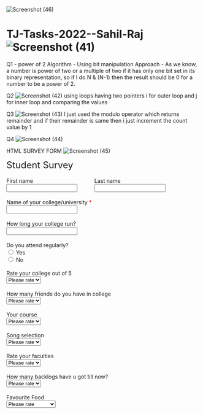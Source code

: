 ![Screenshot (46)](https://user-images.githubusercontent.com/98708331/201652030-8aa4e79e-3b96-4df0-80ff-20a16b6f922d.png)
# TJ-Tasks-2022--Sahil-Raj![Screenshot (41)](https://user-images.githubusercontent.com/98708331/201332329-a5c7efdc-f0e7-4de1-b729-f4b5b2dd046c.png)
Q1 - power of 2
Algorithm - Using bit manipulation
Approach - As we know, a number is power of two or a multiple of two if it has only one bit set in its binary representation, so if I do N & (N-1) then the result should be 0 for a number to be a power of 2.


Q2 ![Screenshot (42)](https://user-images.githubusercontent.com/98708331/201334604-e07294e3-f30f-4f4b-94ac-018b8bc55ef9.png)
using loops having two pointers i for outer loop and j for inner loop and comparing the values 



Q3 ![Screenshot (43)](https://user-images.githubusercontent.com/98708331/201336170-8258f5d4-7a83-405c-aeb5-cb89ed3352b6.png)
I just used the modulo operator which returns remainder and if their remainder is same then i just increment the count value by 1

Q4 ![Screenshot (44)](https://user-images.githubusercontent.com/98708331/201646740-ea5e5188-f489-47fa-a489-f217b834343a.png)

HTML SURVEY FORM 
![Screenshot (45)](https://user-images.githubusercontent.com/98708331/201650989-3bd726d0-c4c9-4df8-beef-11ecb6801455.png)
<!DOCTYPE html>
<html lang="en">
<head>
    <meta charset="UTF-8">
    <meta http-equiv="X-UA-Compatible" content="IE=edge">
    <meta name="viewport" content="width=device-width, initial-scale=1.0">
    <title>Document</title>
</head>
<body>
    <form method="post" action="//submit.form" onSubmit="return validateForm();">
        <div style="max-width: 400px;">
        </div>
        <div style="padding-bottom: 18px;font-size : 24px;">Student Survey</div>
        <div style="display: flex; padding-bottom: 18px;max-width : 450px;">
        <div style=" margin-left: 0; margin-right: 1%; width: 49%;">First name<br/>
        <input type="text" id="data_2" name="data_2" style="max-width: 100%;" class="form-control"/>
        </div>
        <div style=" margin-left: 1%; margin-right: 0; width: 49%;">Last name<br/>
        <input type="text" id="data_3" name="data_3" style="max-width: 100%;" class="form-control"/>
        </div>
        </div><div style="padding-bottom: 18px;">Name of your college/university<span style="color: red;"> *</span><br/>
        <input type="text" id="data_4" name="data_4" style="max-width : 450px;" class="form-control"/>
        </div>
        <div style="padding-bottom: 18px;">How long your college run?<br/>
        <input type="text" id="data_5" name="data_5" style="max-width : 450px;" class="form-control"/>
        </div>
        <div style="padding-bottom: 18px;">Do you attend regularly?<br/>
        <span><input type="radio" id="data_6_0" name="data_6" value="Yes"/> Yes</span><br/>
        <span><input type="radio" id="data_6_1" name="data_6" value="No"/> No</span><br/>
        </div>
        <div style="padding-bottom: 18px;">Rate your college out of 5<br/>
        <select id="data_7" name="data_7" style="max-width : 250px;" class="form-control"><option>Please rate</option>
        <option>1</option>
        <option>2</option>
        <option>3</option>
        <option>4</option>
        <option>5</option>
        </select>
        </div>
        <div style="padding-bottom: 18px;">How many friends do you have in college<br/>
        <select id="data_8" name="data_8" style="max-width : 250px;" class="form-control"><option>Please rate</option>
        <option>1</option>
        <option>2</option>
        <option>3</option>
        <option>4</option>
        <option>5/5+</option>
        </select>
        </div>
        <div style="padding-bottom: 18px;">Your course<br/>
        <select id="data_9" name="data_9" style="max-width : 250px;" class="form-control"><option>Please rate</option>
        <option>BTECH</option>
        <option>BCA</option>
        <option>BBA</option>
        <option>LAW</option>
        <option>MBA</option>
        </select>
        </div>
        <div style="padding-bottom: 18px;">Song selection<br/>
        <select id="data_11" name="data_11" style="max-width : 250px;" class="form-control"><option>Please rate</option>
        <option>1</option>
        <option>2</option>
        <option>3</option>
        <option>4</option>
        <option>5</option>
        </select>
        </div>
        <div style="padding-bottom: 18px;">Rate your faculties<br/>
        <select id="data_10" name="data_10" style="max-width : 250px;" class="form-control"><option>Please rate</option>
        <option>1</option>
        <option>2</option>
        <option>3</option>
        <option>4</option>
        <option>5</option>
        </select>
        </div>
        <div style="padding-bottom: 18px;">How many backlogs have u got till now?<br/>
        <select id="data_13" name="data_13" style="max-width : 250px;" class="form-control"><option>Please rate</option>
        <option>1</option>
        <option>2</option>
        <option>3</option>
        <option>4</option>
        <option>5/5+</option>
        </select>
        </div>
        <div style="padding-bottom: 18px;">Favourite Food<br/>
        <select id="data_14" name="data_14" style="max-width : 250px;" class="form-control"><option>Please rate</option>
        <option>Chhole bhature</option>
        <option>GHar ka Kuch bhi</option>
        <option>Pizza/Burger</option>
        <option>Dahi chura</option>
        
        </select>
        </div>
       
        <div style="padding-bottom: 18px;">Do u like your college or not .Explain<br/>
        <textarea id="data_16" false name="data_16" style="max-width : 450px;" rows="6" class="form-control"></textarea>
        </div>
        <div style="padding-bottom: 18px;"><input name="skip_Submit" value="Submit" type="submit"/></div>
        <div>
        <div style="float:right"><a href="https://www.100forms.com" id="lnk100" title="form to email">form to email</a></div>

        </div>
        </form>
        
       
</body>
</html>


portfolio/resume i have learned only html so i have done this using pure html
![Screenshot (46)](https://user-images.githubusercontent.com/98708331/201651636-1d3481af-9511-4695-915f-2a5a37ed9222.png)
![Screenshot (47)](https://user-images.githubusercontent.com/98708331/201651680-85d1e794-5c85-4802-93f0-11ed21c857ad.png)
<!DOCTYPE html>
<html lang="en">

<head>
    <meta charset="UTF-8">
    <meta http-equiv="X-UA-Compatible" content="IE=edge">
    <meta name="viewport" content="width=device-width, initial-scale=1.0">
    <title>Sahil's Resume</title>
</head>

<body>
    <table>
        <tr>
            <td> <img src="images/98708331.jfif" alt="Sahil's image" width="300"></td>
            <td>&nbsp;&nbsp;&nbsp;&nbsp;&nbsp;&nbsp;&nbsp;&nbsp;&nbsp;&nbsp;</td>
            <td>
                <h1>SAHIL RAJ</h1>
                <p><em> Currently pursuing btech from galgotias university.</em></p>
                <p>Owner of my own resume page</p>
                <p>I ❤️ Web Development and i want to be a full stack web developer 🚀</p>
            </td>
        </tr>
    </table>


    <hr>
    <!-- Main section ends-->
    <h2>Education 📚</h2>
    <table border="">
        <tr>
            <th> Course</th>
            <th>Institute</th>
            <th>Year</th>
            <th>Result</th>
        </tr>
        <tr>
            <td>BTECH in CSE</td>
            <td>Galgotias University</td>
            <td>2025</td>
            <td>&nbsp;&nbsp;&nbsp;&nbsp;&nbsp;- </td>
        </tr>
        <tr>
            <td>&nbsp;&nbsp;&nbsp;&nbsp;&nbsp;&nbsp;&nbsp;&nbsp;&nbsp;&nbsp;12<sup>th</sup></td>
            <td>&nbsp;&nbsp;&nbsp;&nbsp;&nbsp;&nbsp;&nbsp;&nbsp;&nbsp;&nbsp;&nbsp;&nbsp;&nbsp;&nbsp;&nbsp;JPS</td>
            <td>2020</td>
            <td>79.6%</td>
        </tr>
    </table>
    <h2>Internships 🧑🏻‍💼</h2>
    <p><i> In the metaverse of social media</i></p>
    <p><strong> Scroller</strong></p>
    <ul>
        <li>Scroller at facebook and Twitter</li>
        <li>Binge watcher at Netflix and Amazon</li>
    </ul>
    <h2>Projects 🏆</h2>
    <ul>
        <li>
            <p>
                Basic <strong>Calculator</strong> with the help of C++
            </p>
            <p>
                <strong>https://github.com/codysahil/calculator"</strong>
            </p>
        </li>
        <li>
            <p>
                An <strong>ATM</strong> machine with the help of C++
            </p>
            <p><strong>https://github.com/codysahil/MINI-ATM</strong></p>
        </li>
    </ul>
    <h2>Connect with me 📱</h2>
    <p>Email: rjsahil2003@gmail.com</p>
    <p>Github: https://github.com/codysahil</p>
    <a target="_blank" href="aboutus.html">About Me</a>
</body>

</html>
